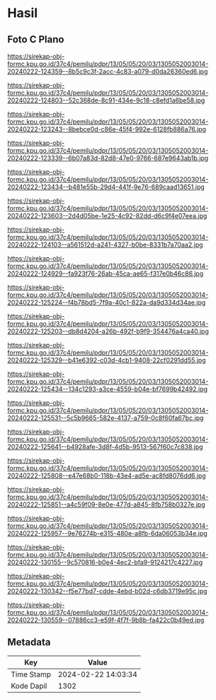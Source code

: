 # Hasil

## Foto C Plano

https://sirekap-obj-formc.kpu.go.id/37c4/pemilu/pdpr/13/05/05/20/03/1305052003014-20240222-124359--8b5c9c3f-2acc-4c83-a079-d0da26360ed6.jpg

https://sirekap-obj-formc.kpu.go.id/37c4/pemilu/pdpr/13/05/05/20/03/1305052003014-20240222-124803--52c368de-8c91-434e-9c18-c8efd1a6be58.jpg

https://sirekap-obj-formc.kpu.go.id/37c4/pemilu/pdpr/13/05/05/20/03/1305052003014-20240222-123243--8bebce0d-c86e-45f4-992e-6128fb886a76.jpg

https://sirekap-obj-formc.kpu.go.id/37c4/pemilu/pdpr/13/05/05/20/03/1305052003014-20240222-123339--6b07a83d-82d8-47e0-9766-687e9643ab1b.jpg

https://sirekap-obj-formc.kpu.go.id/37c4/pemilu/pdpr/13/05/05/20/03/1305052003014-20240222-123434--b481e55b-29d4-441f-9e76-689caad13651.jpg

https://sirekap-obj-formc.kpu.go.id/37c4/pemilu/pdpr/13/05/05/20/03/1305052003014-20240222-123603--2d4d05be-1e25-4c92-82dd-d6c9f4e07eea.jpg

https://sirekap-obj-formc.kpu.go.id/37c4/pemilu/pdpr/13/05/05/20/03/1305052003014-20240222-124103--a561512d-a241-4327-b0be-8331b7a70aa2.jpg

https://sirekap-obj-formc.kpu.go.id/37c4/pemilu/pdpr/13/05/05/20/03/1305052003014-20240222-124929--fa923f76-26ab-45ca-ae65-f317e0b46c86.jpg

https://sirekap-obj-formc.kpu.go.id/37c4/pemilu/pdpr/13/05/05/20/03/1305052003014-20240222-125224--f4b78bd5-7f9a-40c1-822a-da9d334d34ae.jpg

https://sirekap-obj-formc.kpu.go.id/37c4/pemilu/pdpr/13/05/05/20/03/1305052003014-20240222-125203--db8d4204-a26b-492f-b9f9-354476a4ca40.jpg

https://sirekap-obj-formc.kpu.go.id/37c4/pemilu/pdpr/13/05/05/20/03/1305052003014-20240222-125329--b41e6392-c03d-4cb1-9408-22cf0291dd55.jpg

https://sirekap-obj-formc.kpu.go.id/37c4/pemilu/pdpr/13/05/05/20/03/1305052003014-20240222-125434--134c1293-a3ce-4559-b04e-bf7699b42492.jpg

https://sirekap-obj-formc.kpu.go.id/37c4/pemilu/pdpr/13/05/05/20/03/1305052003014-20240222-125531--5c5b9665-582e-4137-a759-0c8f60fa67bc.jpg

https://sirekap-obj-formc.kpu.go.id/37c4/pemilu/pdpr/13/05/05/20/03/1305052003014-20240222-125641--b4928afe-3d8f-4d5b-9513-567f60c7c838.jpg

https://sirekap-obj-formc.kpu.go.id/37c4/pemilu/pdpr/13/05/05/20/03/1305052003014-20240222-125808--e47e68b0-118b-43e4-ad5e-ac8fd8076dd6.jpg

https://sirekap-obj-formc.kpu.go.id/37c4/pemilu/pdpr/13/05/05/20/03/1305052003014-20240222-125851--a4c59f09-8e0e-477d-a845-8fb758b0327e.jpg

https://sirekap-obj-formc.kpu.go.id/37c4/pemilu/pdpr/13/05/05/20/03/1305052003014-20240222-125957--9e76274b-e315-480e-a8fb-6da06053b34e.jpg

https://sirekap-obj-formc.kpu.go.id/37c4/pemilu/pdpr/13/05/05/20/03/1305052003014-20240222-130155--9c570816-b0e4-4ec2-bfa9-9124217c4227.jpg

https://sirekap-obj-formc.kpu.go.id/37c4/pemilu/pdpr/13/05/05/20/03/1305052003014-20240222-130342--f5e77bd7-cdde-4ebd-b02d-c6db3719e95c.jpg

https://sirekap-obj-formc.kpu.go.id/37c4/pemilu/pdpr/13/05/05/20/03/1305052003014-20240222-130559--07886cc3-e59f-4f7f-9b8b-fa422c0b49ed.jpg


## Metadata

| Key        | Value               |
| ---------- | ------------------- |
| Time Stamp | 2024-02-22 14:03:34 |
| Kode Dapil | 1302                |



